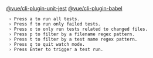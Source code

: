 [@vue/cli-plugin-unit-jest](node_modules/@vue/cli-plugin-unit-jest)
[@vue/cli-plugin-babel](node_modules/@vue/cli-plugin-babel)

```plan
 › Press a to run all tests.
 › Press f to run only failed tests.
 › Press o to only run tests related to changed files.
 › Press p to filter by a filename regex pattern.
 › Press t to filter by a test name regex pattern.
 › Press q to quit watch mode.
 › Press Enter to trigger a test run.
```
